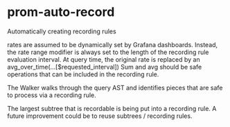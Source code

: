# prom-auto-record



Automatically creating recording rules

rates are assumed to be dynamically set by Grafana dashboards. Instead, the rate range modifier is always set to the length of the recording rule evaluation interval.
At query time, the original rate is replaced by an avg_over_time(...[$requested_interval])
Sum and avg should be safe operations that can be included in the recording rule.

The Walker walks through the query AST and identifies pieces that are safe to process via a recording rule.

The largest subtree that is recordable is being put into a recording rule.
A future improvement could be to reuse subtrees / recording rules.


